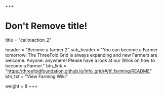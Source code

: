 +++
# Don't Remove title!
title = "calltoaction_2"

header = "Become a farmer 2"
sub_header = "You can become a Farmer tomorrow!  The ThreeFold Grid is always expanding and new Farmers are welcome. Anyone. anywhere! Please have a look at our Wikis on how to become a Farmer."
btn_link = "https://threefoldfoundation.github.io/info_grid/#/tf_farming/README"
btn_txt = "View Farming Wiki"

weight = 8
+++
